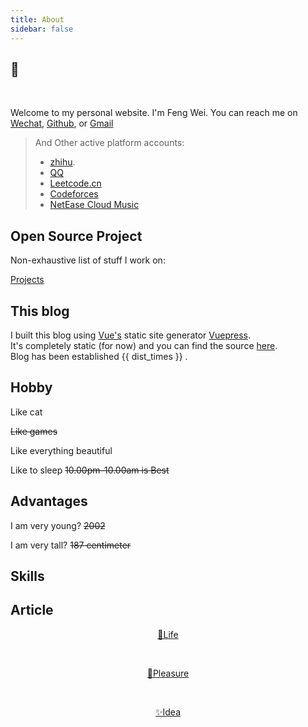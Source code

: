 ```yaml
---
title: About
sidebar: false
---
```


## :book: 

</br>

Welcome to my personal website. I'm Feng Wei. You can reach me on [Wechat](https://raw.githubusercontent.com/fengwei2002/fengwei2002.github.io/master/public/image/weixin.jpg), [Github](https://github.com/fengwei2002), or [Gmail](https://raw.githubusercontent.com/fengwei2002/Pictures_02/master/img/20200404154822.png)

> And Other active platform accounts:
>- [zhihu](https://www.zhihu.com/people/e2df61ca5f33cb1e72e27be2cefd18ba).
>- [QQ](https://raw.githubusercontent.com/fengwei2002/fengwei2002.github.io/master/public/image/tim.jpg)
>- [Leetcode.cn](https://leetcode-cn.com/u/weirdo-21/)
>- [Codeforces](https://codeforces.com/profile/KONNG)
>- [NetEase Cloud Music](https://music.163.com/#/user/home?id=440040659)

## Open Source Project

Non-exhaustive list of stuff I work on:

[Projects](https://feng-w.cn/post/xiang-mu/)

## This blog

I built this blog using [Vue's](https://vuejs.org) static site generator [Vuepress](https://vuepress.vuejs.org/).     
It's completely static (for now) and you can find the source [here](https://github.com/fengwei2002/vuepress_final).  
Blog has been established {{ dist_times }} .

## Hobby

Like cat 

~~Like games~~

Like everything beautiful

Like to sleep ~~10.00pm-10.00am is Best~~

## Advantages

I am very young?  ~~2002~~

I am very tall? ~~187 centimeter~~

## Skills

<template>
    <div>
        <small>C/C++</small>
        <a-progress :strokeColor="{
            from: '#108ee9',
            to: '#87d068',
          }" :percent="80"  status="active" />
        <small>Data Structures & Algorithms</small>
        <a-progress :strokeColor="{
            from: '#a31420',
            to: '#8068d0',
          }" :percent="55"  status="active" />
        <small>HTMl & CSS & JavaScript</small>
         <a-progress :strokeColor="{
            from: '#71c9c6',
            to: '#63a5d4',
          }" :percent="33"  status="active" />
        <small>Vue.js & Vuepress</small>
         <a-progress :strokeColor="{
            from: '#f7f428',
            to: '#b35678',
          }" :percent="19"  status="active" />
        <small>Node.js</small>
         <a-progress :strokeColor="{
            from: '#f7f428',
            to: '#b35678',
          }" :percent="10"  status="active" />
    </div>
</template>

## Article

<center> <a href="/post/za-xiang-bi-ji/life/">📘Life</a></center>

$\qquad$

<center><a href="/post/za-xiang-bi-ji/pleasure/">💬Pleasure</a></center>

$\qquad$

<center><a href="/post/za-xiang-bi-ji/xiang-fa/">✨Idea</a></center>



<script>
export default {
   props: ['slot-key'],
   data() {
      return {
         dist_times: "xx days xx h xx m xx s"
      };
   },
   methods: {
      refresh() {
         let start_date = '2020-01-20 00:15:00.0';
         start_date = start_date.substring(0,19);
         start_date = start_date.replace(/-/g,'/');
         let start_timestamp = new Date(start_date).getTime();
         let now_timestamp = new Date();

         let dist_timestamp = now_timestamp - start_timestamp;
         let dist_days = Math.floor(dist_timestamp / (24*3600*1000));
         let dist_hours = Math.floor((dist_timestamp % (24*3600*1000)) / (3600*1000));
         let dist_mins = Math.floor((dist_timestamp % (3600*1000)) / (60*1000));
         let dist_secs = Math.floor((dist_timestamp % (60*1000)) / 1000);
         this.dist_times = `${dist_days} days ${dist_hours} h ${dist_mins} m ${dist_secs} s`;
      }
   },
   mounted () {
      this.refresh();
      setInterval(this.refresh, 1000);
   }
}
</script>

<link rel="stylesheet" href="https://ico.z01.com/zico.min.css">
